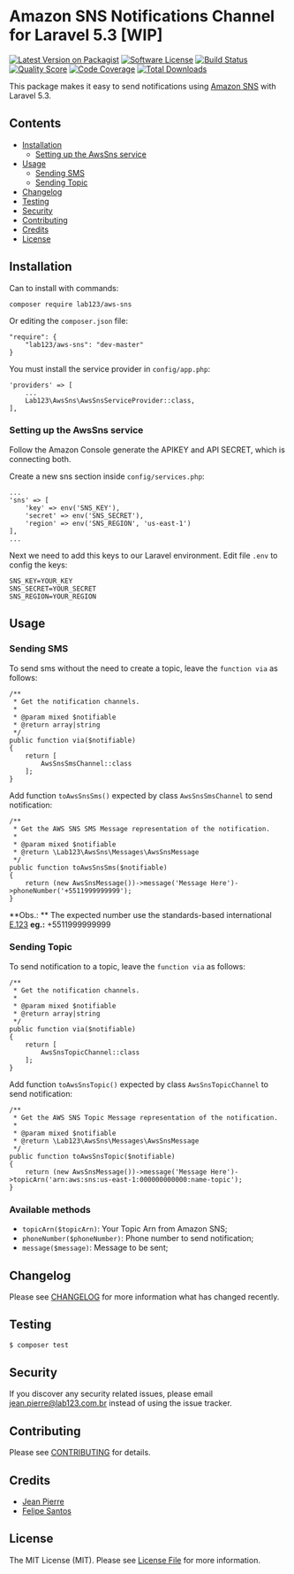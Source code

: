 # Amazon SNS Notifications Channel for Laravel 5.3 [WIP]

[![Latest Version on Packagist](https://img.shields.io/packagist/v/lab123/aws-sns.svg?style=flat-square)](https://packagist.org/packages/lab123/aws-sns)
[![Software License](https://img.shields.io/badge/license-MIT-brightgreen.svg?style=flat-square)](LICENSE.md)
[![Build Status](https://img.shields.io/travis/lab123/aws-sns/master.svg?style=flat-square)](https://travis-ci.org/lab123/aws-sns)
[![Quality Score](https://img.shields.io/scrutinizer/g/lab123/aws-sns.svg?style=flat-square)](https://scrutinizer-ci.com/g/lab123/aws-sns)
[![Code Coverage](https://img.shields.io/scrutinizer/coverage/g/lab123/aws-sns/master.svg?style=flat-square)](https://scrutinizer-ci.com/g/lab123/aws-sns/?branch=master)
[![Total Downloads](https://img.shields.io/packagist/dt/lab123/aws-sns.svg?style=flat-square)](https://packagist.org/packages/lab123/aws-sns)

This package makes it easy to send notifications using [Amazon SNS](https://aws.amazon.com/pt/sns/) with Laravel 5.3.

## Contents

- [Installation](#installation)
	- [Setting up the AwsSns service](#setting-up-the-awssns-service)
- [Usage](#usage)
	- [Sending SMS](#sending-sms)
	- [Sending Topic](#sending-topic)
- [Changelog](#changelog)
- [Testing](#testing)
- [Security](#security)
- [Contributing](#contributing)
- [Credits](#credits)
- [License](#license)


## Installation

Can to install with commands:

	composer require lab123/aws-sns
	
Or editing the `composer.json` file:

	"require": {
    	"lab123/aws-sns": "dev-master"
    }
    
You must install the service provider in `config/app.php`:

	'providers' => [
	    ...
	    Lab123\AwsSns\AwsSnsServiceProvider::class,
	],

### Setting up the AwsSns service

Follow the Amazon Console generate the APIKEY and API SECRET, which is connecting both.

Create a new sns section inside `config/services.php`:

	...
	'sns' => [
	    'key' => env('SNS_KEY'),
	    'secret' => env('SNS_SECRET'),
	    'region' => env('SNS_REGION', 'us-east-1')
	],
	...
	
Next we need to add this keys to our Laravel environment. Edit file `.env` to config the keys:

	SNS_KEY=YOUR_KEY
	SNS_SECRET=YOUR_SECRET
	SNS_REGION=YOUR_REGION


## Usage

### Sending SMS ###

To send sms without the need to create a topic, leave the `function via` as follows:

    /**
     * Get the notification channels.
     *
     * @param mixed $notifiable            
     * @return array|string
     */
    public function via($notifiable)
    {
        return [
            AwsSnsSmsChannel::class
        ];
    }

Add function `toAwsSnsSms()` expected by class `AwsSnsSmsChannel` to send notification:

	/**
     * Get the AWS SNS SMS Message representation of the notification.
     *
     * @param mixed $notifiable            
     * @return \Lab123\AwsSns\Messages\AwsSnsMessage
     */
    public function toAwsSnsSms($notifiable)
    {
        return (new AwsSnsMessage())->message('Message Here')->phoneNumber('+5511999999999');
    }

**Obs.: ** The expected number use the standards-based international [E.123](https://en.wikipedia.org/wiki/E.123) 
**eg.:** +5511999999999 

### Sending Topic ###

To send notification to a topic, leave the `function via` as follows:

    /**
     * Get the notification channels.
     *
     * @param mixed $notifiable            
     * @return array|string
     */
    public function via($notifiable)
    {
        return [
            AwsSnsTopicChannel::class
        ];
    }

Add function `toAwsSnsTopic()` expected by class `AwsSnsTopicChannel` to send notification:

	/**
     * Get the AWS SNS Topic Message representation of the notification.
     *
     * @param mixed $notifiable            
     * @return \Lab123\AwsSns\Messages\AwsSnsMessage
     */
    public function toAwsSnsTopic($notifiable)
    {
        return (new AwsSnsMessage())->message('Message Here')->topicArn('arn:aws:sns:us-east-1:000000000000:name-topic');
    }

### Available methods


*   `topicArn($topicArn)`: Your Topic Arn from Amazon SNS;
*   `phoneNumber($phoneNumber)`: Phone number to send notification;
*   `message($message)`: Message to be sent;

## Changelog

Please see [CHANGELOG](CHANGELOG.md) for more information what has changed recently.

## Testing

``` bash
$ composer test
```

## Security

If you discover any security related issues, please email jean.pierre@lab123.com.br instead of using the issue tracker.

## Contributing

Please see [CONTRIBUTING](CONTRIBUTING.md) for details.

## Credits

- [Jean Pierre](https://github.com/jeanpfs)
- [Felipe Santos](https://github.com/felipeds2)

## License

The MIT License (MIT). Please see [License File](LICENSE.md) for more information.
